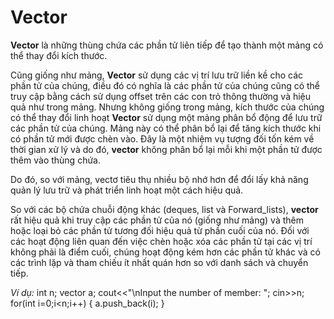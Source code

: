 # Vector
**Vector** là những thùng chứa các phần tử liên tiếp để tạo thành một mảng có thể thay đổi kích thước.

Cũng giống như mảng, **Vector** sử dụng các vị trí lưu trữ liền kề cho các phần tử của chúng, điều đó có nghĩa là các phần tử của chúng cũng có thể truy cập bằng cách sử dụng offset trên các con trỏ thông thường và hiệu quả như trong mảng. Nhưng không giống trong mảng, kích thước của chúng có thể thay đổi linh hoạt 
**Vector** sử dụng một mảng phân bổ động để lưu trữ các phần tử của chúng. Mảng này có thể phân bổ lại để tăng kích thước khi có phần tử mới được chèn vào. Đây là một nhiệm vụ tượng đối tốn kém về thời gian xử lý và do đó, **vector** không phân bổ lại mỗi khi một phần tử được thêm vào thùng chứa.

Do đó, so với mảng, vectơ tiêu thụ nhiều bộ nhớ hơn để đổi lấy khả năng quản lý lưu trữ và phát triển linh hoạt một cách hiệu quả.

So với các bộ chứa chuỗi động khác (deques, list và Forward_lists), **vector** rất hiệu quả khi truy cập các phần tử của nó (giống như mảng) và thêm hoặc loại bỏ các phần tử tương đối hiệu quả từ phần cuối của nó. Đối với các hoạt động liên quan đến việc chèn hoặc xóa các phần tử tại các vị trí không phải là điểm cuối, chúng hoạt động kém hơn các phần tử khác và có các trình lặp và tham chiếu ít nhất quán hơn so với danh sách và chuyển tiếp.

*Ví dụ:*
int n;
vector <int > a;
cout<<"\nInput the number of member: ";
cin>>n;
for(int i=0;i<n;i++)
{
	a.push_back(i);
}
